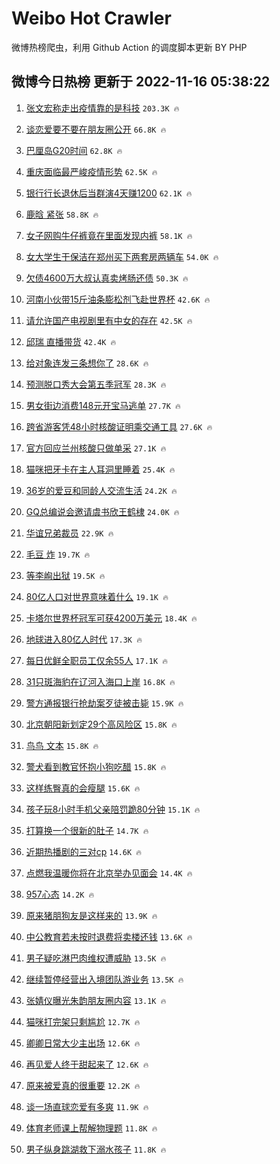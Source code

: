 # Weibo Hot Crawler 



微博热榜爬虫，利用 Github Action 的调度脚本更新 BY PHP 


## 微博今日热榜 更新于 2022-11-16 05:38:22 
1. [张文宏称走出疫情靠的是科技](https://s.weibo.com/weibo?q=%23%E5%BC%A0%E6%96%87%E5%AE%8F%E7%A7%B0%E8%B5%B0%E5%87%BA%E7%96%AB%E6%83%85%E9%9D%A0%E7%9A%84%E6%98%AF%E7%A7%91%E6%8A%80%23&t=31&band_rank=1&Refer=top) `203.3K 🔥` 

1. [谈恋爱要不要在朋友圈公开](https://s.weibo.com/weibo?q=%23%E8%B0%88%E6%81%8B%E7%88%B1%E8%A6%81%E4%B8%8D%E8%A6%81%E5%9C%A8%E6%9C%8B%E5%8F%8B%E5%9C%88%E5%85%AC%E5%BC%80%23&t=31&band_rank=2&Refer=top) `66.8K 🔥` 

1. [巴厘岛G20时间](https://s.weibo.com/weibo?q=%23%E5%B7%B4%E5%8E%98%E5%B2%9BG20%E6%97%B6%E9%97%B4%23&t=31&band_rank=3&Refer=top) `62.8K 🔥` 

1. [重庆面临最严峻疫情形势](https://s.weibo.com/weibo?q=%23%E9%87%8D%E5%BA%86%E9%9D%A2%E4%B8%B4%E6%9C%80%E4%B8%A5%E5%B3%BB%E7%96%AB%E6%83%85%E5%BD%A2%E5%8A%BF%23&t=31&band_rank=4&Refer=top) `62.5K 🔥` 

1. [银行行长退休后当群演4天赚1200](https://s.weibo.com/weibo?q=%23%E9%93%B6%E8%A1%8C%E8%A1%8C%E9%95%BF%E9%80%80%E4%BC%91%E5%90%8E%E5%BD%93%E7%BE%A4%E6%BC%944%E5%A4%A9%E8%B5%9A1200%23&t=31&band_rank=5&Refer=top) `62.1K 🔥` 

1. [鹿晗 紧张](https://s.weibo.com/weibo?q=%E9%B9%BF%E6%99%97%20%E7%B4%A7%E5%BC%A0&t=31&band_rank=6&Refer=top) `58.8K 🔥` 

1. [女子网购牛仔裤竟在里面发现内裤](https://s.weibo.com/weibo?q=%23%E5%A5%B3%E5%AD%90%E7%BD%91%E8%B4%AD%E7%89%9B%E4%BB%94%E8%A3%A4%E7%AB%9F%E5%9C%A8%E9%87%8C%E9%9D%A2%E5%8F%91%E7%8E%B0%E5%86%85%E8%A3%A4%23&t=31&band_rank=7&Refer=top) `58.1K 🔥` 

1. [女大学生干保洁在郑州买下两套房两辆车](https://s.weibo.com/weibo?q=%23%E5%A5%B3%E5%A4%A7%E5%AD%A6%E7%94%9F%E5%B9%B2%E4%BF%9D%E6%B4%81%E5%9C%A8%E9%83%91%E5%B7%9E%E4%B9%B0%E4%B8%8B%E4%B8%A4%E5%A5%97%E6%88%BF%E4%B8%A4%E8%BE%86%E8%BD%A6%23&t=31&band_rank=8&Refer=top) `54.0K 🔥` 

1. [欠债4600万大叔认真卖烤肠还债](https://s.weibo.com/weibo?q=%23%E6%AC%A0%E5%80%BA4600%E4%B8%87%E5%A4%A7%E5%8F%94%E8%AE%A4%E7%9C%9F%E5%8D%96%E7%83%A4%E8%82%A0%E8%BF%98%E5%80%BA%23&t=31&band_rank=9&Refer=top) `50.3K 🔥` 

1. [河南小伙带15斤油条膨松剂飞赴世界杯](https://s.weibo.com/weibo?q=%23%E6%B2%B3%E5%8D%97%E5%B0%8F%E4%BC%99%E5%B8%A615%E6%96%A4%E6%B2%B9%E6%9D%A1%E8%86%A8%E6%9D%BE%E5%89%82%E9%A3%9E%E8%B5%B4%E4%B8%96%E7%95%8C%E6%9D%AF%23&t=31&band_rank=10&Refer=top) `42.6K 🔥` 

1. [请允许国产电视剧里有中女的存在](https://s.weibo.com/weibo?q=%23%E8%AF%B7%E5%85%81%E8%AE%B8%E5%9B%BD%E4%BA%A7%E7%94%B5%E8%A7%86%E5%89%A7%E9%87%8C%E6%9C%89%E4%B8%AD%E5%A5%B3%E7%9A%84%E5%AD%98%E5%9C%A8%23&t=31&band_rank=11&Refer=top) `42.5K 🔥` 

1. [邱瑞 直播带货](https://s.weibo.com/weibo?q=%E9%82%B1%E7%91%9E%20%E7%9B%B4%E6%92%AD%E5%B8%A6%E8%B4%A7&t=31&band_rank=12&Refer=top) `42.4K 🔥` 

1. [给对象连发三条想你了](https://s.weibo.com/weibo?q=%23%E7%BB%99%E5%AF%B9%E8%B1%A1%E8%BF%9E%E5%8F%91%E4%B8%89%E6%9D%A1%E6%83%B3%E4%BD%A0%E4%BA%86%23&t=31&band_rank=13&Refer=top) `28.6K 🔥` 

1. [预测脱口秀大会第五季冠军](https://s.weibo.com/weibo?q=%23%E9%A2%84%E6%B5%8B%E8%84%B1%E5%8F%A3%E7%A7%80%E5%A4%A7%E4%BC%9A%E7%AC%AC%E4%BA%94%E5%AD%A3%E5%86%A0%E5%86%9B%23&t=31&band_rank=14&Refer=top) `28.3K 🔥` 

1. [男女街边消费148元开宝马逃单](https://s.weibo.com/weibo?q=%23%E7%94%B7%E5%A5%B3%E8%A1%97%E8%BE%B9%E6%B6%88%E8%B4%B9148%E5%85%83%E5%BC%80%E5%AE%9D%E9%A9%AC%E9%80%83%E5%8D%95%23&t=31&band_rank=15&Refer=top) `27.7K 🔥` 

1. [跨省游客凭48小时核酸证明乘交通工具](https://s.weibo.com/weibo?q=%23%E8%B7%A8%E7%9C%81%E6%B8%B8%E5%AE%A2%E5%87%AD48%E5%B0%8F%E6%97%B6%E6%A0%B8%E9%85%B8%E8%AF%81%E6%98%8E%E4%B9%98%E4%BA%A4%E9%80%9A%E5%B7%A5%E5%85%B7%23&t=31&band_rank=16&Refer=top) `27.6K 🔥` 

1. [官方回应兰州核酸只做单采](https://s.weibo.com/weibo?q=%23%E5%AE%98%E6%96%B9%E5%9B%9E%E5%BA%94%E5%85%B0%E5%B7%9E%E6%A0%B8%E9%85%B8%E5%8F%AA%E5%81%9A%E5%8D%95%E9%87%87%23&t=31&band_rank=17&Refer=top) `27.1K 🔥` 

1. [猫咪把牙卡在主人耳洞里睡着](https://s.weibo.com/weibo?q=%23%E7%8C%AB%E5%92%AA%E6%8A%8A%E7%89%99%E5%8D%A1%E5%9C%A8%E4%B8%BB%E4%BA%BA%E8%80%B3%E6%B4%9E%E9%87%8C%E7%9D%A1%E7%9D%80%23&t=31&band_rank=18&Refer=top) `25.4K 🔥` 

1. [36岁的爱豆和同龄人交流生活](https://s.weibo.com/weibo?q=%2336%E5%B2%81%E7%9A%84%E7%88%B1%E8%B1%86%E5%92%8C%E5%90%8C%E9%BE%84%E4%BA%BA%E4%BA%A4%E6%B5%81%E7%94%9F%E6%B4%BB%23&t=31&band_rank=19&Refer=top) `24.2K 🔥` 

1. [GQ总编说会邀请虞书欣王鹤棣](https://s.weibo.com/weibo?q=%23GQ%E6%80%BB%E7%BC%96%E8%AF%B4%E4%BC%9A%E9%82%80%E8%AF%B7%E8%99%9E%E4%B9%A6%E6%AC%A3%E7%8E%8B%E9%B9%A4%E6%A3%A3%23&t=31&band_rank=20&Refer=top) `24.0K 🔥` 

1. [华谊兄弟裁员](https://s.weibo.com/weibo?q=%23%E5%8D%8E%E8%B0%8A%E5%85%84%E5%BC%9F%E8%A3%81%E5%91%98%23&t=31&band_rank=21&Refer=top) `22.9K 🔥` 

1. [毛豆 炸](https://s.weibo.com/weibo?q=%E6%AF%9B%E8%B1%86%20%E7%82%B8&t=31&band_rank=22&Refer=top) `19.7K 🔥` 

1. [等李峋出狱](https://s.weibo.com/weibo?q=%E7%AD%89%E6%9D%8E%E5%B3%8B%E5%87%BA%E7%8B%B1&t=31&band_rank=23&Refer=top) `19.5K 🔥` 

1. [80亿人口对世界意味着什么](https://s.weibo.com/weibo?q=%2380%E4%BA%BF%E4%BA%BA%E5%8F%A3%E5%AF%B9%E4%B8%96%E7%95%8C%E6%84%8F%E5%91%B3%E7%9D%80%E4%BB%80%E4%B9%88%23&t=31&band_rank=24&Refer=top) `19.1K 🔥` 

1. [卡塔尔世界杯冠军可获4200万美元](https://s.weibo.com/weibo?q=%23%E5%8D%A1%E5%A1%94%E5%B0%94%E4%B8%96%E7%95%8C%E6%9D%AF%E5%86%A0%E5%86%9B%E5%8F%AF%E8%8E%B74200%E4%B8%87%E7%BE%8E%E5%85%83%23&t=31&band_rank=25&Refer=top) `18.4K 🔥` 

1. [地球进入80亿人时代](https://s.weibo.com/weibo?q=%23%E5%9C%B0%E7%90%83%E8%BF%9B%E5%85%A580%E4%BA%BF%E4%BA%BA%E6%97%B6%E4%BB%A3%23&t=31&band_rank=26&Refer=top) `17.3K 🔥` 

1. [每日优鲜全职员工仅余55人](https://s.weibo.com/weibo?q=%23%E6%AF%8F%E6%97%A5%E4%BC%98%E9%B2%9C%E5%85%A8%E8%81%8C%E5%91%98%E5%B7%A5%E4%BB%85%E4%BD%9955%E4%BA%BA%23&t=31&band_rank=27&Refer=top) `17.1K 🔥` 

1. [31只斑海豹在辽河入海口上岸](https://s.weibo.com/weibo?q=%2331%E5%8F%AA%E6%96%91%E6%B5%B7%E8%B1%B9%E5%9C%A8%E8%BE%BD%E6%B2%B3%E5%85%A5%E6%B5%B7%E5%8F%A3%E4%B8%8A%E5%B2%B8%23&t=31&band_rank=28&Refer=top) `16.8K 🔥` 

1. [警方通报银行抢劫案歹徒被击毙](https://s.weibo.com/weibo?q=%23%E8%AD%A6%E6%96%B9%E9%80%9A%E6%8A%A5%E9%93%B6%E8%A1%8C%E6%8A%A2%E5%8A%AB%E6%A1%88%E6%AD%B9%E5%BE%92%E8%A2%AB%E5%87%BB%E6%AF%99%23&t=31&band_rank=29&Refer=top) `15.9K 🔥` 

1. [北京朝阳新划定29个高风险区](https://s.weibo.com/weibo?q=%23%E5%8C%97%E4%BA%AC%E6%9C%9D%E9%98%B3%E6%96%B0%E5%88%92%E5%AE%9A29%E4%B8%AA%E9%AB%98%E9%A3%8E%E9%99%A9%E5%8C%BA%23&t=31&band_rank=30&Refer=top) `15.8K 🔥` 

1. [鸟鸟 文本](https://s.weibo.com/weibo?q=%E9%B8%9F%E9%B8%9F%20%E6%96%87%E6%9C%AC&t=31&band_rank=31&Refer=top) `15.8K 🔥` 

1. [警犬看到教官怀抱小狗吃醋](https://s.weibo.com/weibo?q=%23%E8%AD%A6%E7%8A%AC%E7%9C%8B%E5%88%B0%E6%95%99%E5%AE%98%E6%80%80%E6%8A%B1%E5%B0%8F%E7%8B%97%E5%90%83%E9%86%8B%23&t=31&band_rank=32&Refer=top) `15.8K 🔥` 

1. [这样练臀真的会瘦腿](https://s.weibo.com/weibo?q=%23%E8%BF%99%E6%A0%B7%E7%BB%83%E8%87%80%E7%9C%9F%E7%9A%84%E4%BC%9A%E7%98%A6%E8%85%BF%23&t=31&band_rank=33&Refer=top) `15.6K 🔥` 

1. [孩子玩8小时手机父亲陪罚跪80分钟](https://s.weibo.com/weibo?q=%23%E5%AD%A9%E5%AD%90%E7%8E%A98%E5%B0%8F%E6%97%B6%E6%89%8B%E6%9C%BA%E7%88%B6%E4%BA%B2%E9%99%AA%E7%BD%9A%E8%B7%AA80%E5%88%86%E9%92%9F%23&t=31&band_rank=34&Refer=top) `15.1K 🔥` 

1. [打算换一个很新的肚子](https://s.weibo.com/weibo?q=%23%E6%89%93%E7%AE%97%E6%8D%A2%E4%B8%80%E4%B8%AA%E5%BE%88%E6%96%B0%E7%9A%84%E8%82%9A%E5%AD%90%23&t=31&band_rank=35&Refer=top) `14.7K 🔥` 

1. [近期热播剧的三对cp](https://s.weibo.com/weibo?q=%23%E8%BF%91%E6%9C%9F%E7%83%AD%E6%92%AD%E5%89%A7%E7%9A%84%E4%B8%89%E5%AF%B9cp%23&t=31&band_rank=36&Refer=top) `14.6K 🔥` 

1. [点燃我温暖你将在北京举办见面会](https://s.weibo.com/weibo?q=%23%E7%82%B9%E7%87%83%E6%88%91%E6%B8%A9%E6%9A%96%E4%BD%A0%E5%B0%86%E5%9C%A8%E5%8C%97%E4%BA%AC%E4%B8%BE%E5%8A%9E%E8%A7%81%E9%9D%A2%E4%BC%9A%23&t=31&band_rank=37&Refer=top) `14.4K 🔥` 

1. [957心态](https://s.weibo.com/weibo?q=%23957%E5%BF%83%E6%80%81%23&t=31&band_rank=38&Refer=top) `14.2K 🔥` 

1. [原来猪朋狗友是这样来的](https://s.weibo.com/weibo?q=%23%E5%8E%9F%E6%9D%A5%E7%8C%AA%E6%9C%8B%E7%8B%97%E5%8F%8B%E6%98%AF%E8%BF%99%E6%A0%B7%E6%9D%A5%E7%9A%84%23&t=31&band_rank=39&Refer=top) `13.9K 🔥` 

1. [中公教育若未按时退费将卖楼还钱](https://s.weibo.com/weibo?q=%23%E4%B8%AD%E5%85%AC%E6%95%99%E8%82%B2%E8%8B%A5%E6%9C%AA%E6%8C%89%E6%97%B6%E9%80%80%E8%B4%B9%E5%B0%86%E5%8D%96%E6%A5%BC%E8%BF%98%E9%92%B1%23&t=31&band_rank=40&Refer=top) `13.6K 🔥` 

1. [男子疑吃淋巴肉维权遭威胁](https://s.weibo.com/weibo?q=%23%E7%94%B7%E5%AD%90%E7%96%91%E5%90%83%E6%B7%8B%E5%B7%B4%E8%82%89%E7%BB%B4%E6%9D%83%E9%81%AD%E5%A8%81%E8%83%81%23&t=31&band_rank=41&Refer=top) `13.5K 🔥` 

1. [继续暂停经营出入境团队游业务](https://s.weibo.com/weibo?q=%23%E7%BB%A7%E7%BB%AD%E6%9A%82%E5%81%9C%E7%BB%8F%E8%90%A5%E5%87%BA%E5%85%A5%E5%A2%83%E5%9B%A2%E9%98%9F%E6%B8%B8%E4%B8%9A%E5%8A%A1%23&t=31&band_rank=42&Refer=top) `13.5K 🔥` 

1. [张婧仪曝光朱韵朋友圈内容](https://s.weibo.com/weibo?q=%23%E5%BC%A0%E5%A9%A7%E4%BB%AA%E6%9B%9D%E5%85%89%E6%9C%B1%E9%9F%B5%E6%9C%8B%E5%8F%8B%E5%9C%88%E5%86%85%E5%AE%B9%23&t=31&band_rank=43&Refer=top) `13.1K 🔥` 

1. [猫咪打完架只剩尴尬](https://s.weibo.com/weibo?q=%23%E7%8C%AB%E5%92%AA%E6%89%93%E5%AE%8C%E6%9E%B6%E5%8F%AA%E5%89%A9%E5%B0%B4%E5%B0%AC%23&t=31&band_rank=44&Refer=top) `12.7K 🔥` 

1. [卿卿日常大少主出场](https://s.weibo.com/weibo?q=%23%E5%8D%BF%E5%8D%BF%E6%97%A5%E5%B8%B8%E5%A4%A7%E5%B0%91%E4%B8%BB%E5%87%BA%E5%9C%BA%23&t=31&band_rank=45&Refer=top) `12.6K 🔥` 

1. [再见爱人终于甜起来了](https://s.weibo.com/weibo?q=%23%E5%86%8D%E8%A7%81%E7%88%B1%E4%BA%BA%E7%BB%88%E4%BA%8E%E7%94%9C%E8%B5%B7%E6%9D%A5%E4%BA%86%23&t=31&band_rank=46&Refer=top) `12.6K 🔥` 

1. [原来被爱真的很重要](https://s.weibo.com/weibo?q=%23%E5%8E%9F%E6%9D%A5%E8%A2%AB%E7%88%B1%E7%9C%9F%E7%9A%84%E5%BE%88%E9%87%8D%E8%A6%81%23&t=31&band_rank=47&Refer=top) `12.2K 🔥` 

1. [谈一场直球恋爱有多爽](https://s.weibo.com/weibo?q=%23%E8%B0%88%E4%B8%80%E5%9C%BA%E7%9B%B4%E7%90%83%E6%81%8B%E7%88%B1%E6%9C%89%E5%A4%9A%E7%88%BD%23&t=31&band_rank=48&Refer=top) `11.9K 🔥` 

1. [体育老师课上帮解物理题](https://s.weibo.com/weibo?q=%23%E4%BD%93%E8%82%B2%E8%80%81%E5%B8%88%E8%AF%BE%E4%B8%8A%E5%B8%AE%E8%A7%A3%E7%89%A9%E7%90%86%E9%A2%98%23&t=31&band_rank=49&Refer=top) `11.8K 🔥` 

1. [男子纵身跳湖救下溺水孩子](https://s.weibo.com/weibo?q=%23%E7%94%B7%E5%AD%90%E7%BA%B5%E8%BA%AB%E8%B7%B3%E6%B9%96%E6%95%91%E4%B8%8B%E6%BA%BA%E6%B0%B4%E5%AD%A9%E5%AD%90%23&t=31&band_rank=50&Refer=top) `11.8K 🔥` 

